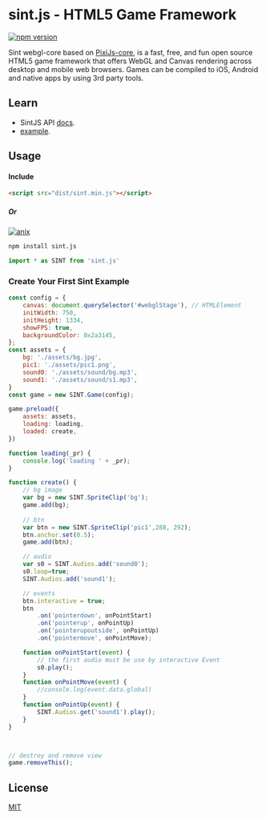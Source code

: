 sint.js - HTML5 Game Framework
=============

[![npm version](https://badge.fury.io/js/sint.js.svg)](https://badge.fury.io/js/sint.js)

Sint webgl-core based on [PixiJs-core](http://www.pixijs.com), is a fast, free, and fun open source HTML5 game framework that offers WebGL and Canvas rendering across desktop and mobile web browsers. Games can be compiled to iOS, Android and native apps by using 3rd party tools. 

## Learn

- SintJS API [docs](https://watertian.github.io/sint.js/docs/).
- [example](https://github.com/WaterTian/sint-example).

## Usage

#### Include

```html
<script src="dist/sint.min.js"></script>
```
##### Or
[![anix](https://nodei.co/npm/sint.js.png)](https://npmjs.org/package/sint.js)

```sh
npm install sint.js
```
```js
import * as SINT from 'sint.js'
```


### Create Your First Sint Example


```js
const config = {
    canvas: document.querySelector('#webglStage'), // HTMLElement
    initWidth: 750,
    initHeight: 1334,
    showFPS: true,
    backgroundColor: 0x2a3145,
};
const assets = {
    bg: './assets/bg.jpg',
    pic1: './assets/pic1.png',
    sound0: './assets/sound/bg.mp3',
    sound1: './assets/sound/s1.mp3',
}
const game = new SINT.Game(config);

game.preload({
    assets: assets,
    loading: loading,
    loaded: create,
})

function loading(_pr) {
    console.log('loading ' + _pr);
}

function create() {
    // bg image
    var bg = new SINT.SpriteClip('bg');
    game.add(bg);
    
    // btn
    var btn = new SINT.SpriteClip('pic1',288, 292);
    btn.anchor.set(0.5);
    game.add(btn);

    // audio
    var s0 = SINT.Audios.add('sound0');
    s0.loop=true;
    SINT.Audios.add('sound1');

    // events
    btn.interactive = true;
    btn
        .on('pointerdown', onPointStart)
        .on('pointerup', onPointUp)
        .on('pointerupoutside', onPointUp)
        .on('pointermove', onPointMove);

    function onPointStart(event) {
        // the first audio must be use by interactive Event
        s0.play();
    }
    function onPointMove(event) {
        //console.log(event.data.global)
    }
    function onPointUp(event) {
        SINT.Audios.get('sound1').play();
    }
}



// destroy and remove view
game.removeThis();

```



## License

[MIT](https://opensource.org/licenses/mit-license)
